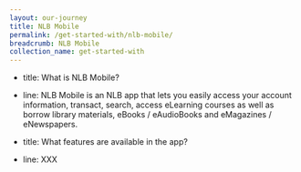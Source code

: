 ```yaml
---
layout: our-journey
title: NLB Mobile
permalink: /get-started-with/nlb-mobile/
breadcrumb: NLB Mobile
collection_name: get-started-with
---
```

- title: What is NLB Mobile?
- line: NLB Mobile is an NLB app that lets you easily access your account information, transact,
search, access eLearning courses as well as borrow library materials, eBooks /
eAudioBooks and eMagazines / eNewspapers.

- title: What features are available in the app?
- line: XXX
